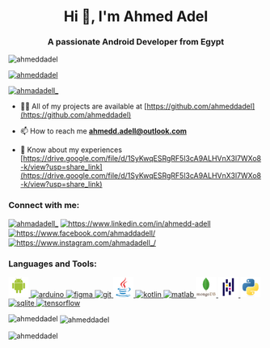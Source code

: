 <h1 align="center">Hi 👋, I'm Ahmed Adel</h1>
<h3 align="center">A passionate Android Developer from Egypt</h3>

<p align="left"> <img src="https://komarev.com/ghpvc/?username=ahmeddadel&label=Profile%20views&color=0e75b6&style=flat" alt="ahmeddadel" /> </p>

<p align="left"> <a href="https://github.com/ryo-ma/github-profile-trophy"><img src="https://github-profile-trophy.vercel.app/?username=ahmeddadel" alt="ahmeddadel" /></a> </p>

<p align="left"> <a href="https://twitter.com/ahmadadell_" target="blank"><img src="https://img.shields.io/twitter/follow/ahmadadell_?logo=twitter&style=for-the-badge" alt="ahmadadell_" /></a> </p>

- 👨‍💻 All of my projects are available at [https://github.com/ahmeddadel](https://github.com/ahmeddadel)

- 📫 How to reach me **ahmedd.adell@outlook.com**

- 📄 Know about my experiences [https://drive.google.com/file/d/1SyKwqESRgRF5l3cA9ALHVnX3l7WXo8-k/view?usp=share_link](https://drive.google.com/file/d/1SyKwqESRgRF5l3cA9ALHVnX3l7WXo8-k/view?usp=share_link)

<h3 align="left">Connect with me:</h3>
<p align="left">
<a href="https://twitter.com/ahmadadell_" target="blank"><img align="center" src="https://raw.githubusercontent.com/rahuldkjain/github-profile-readme-generator/master/src/images/icons/Social/twitter.svg" alt="ahmadadell_" height="30" width="40" /></a>
<a href="https://linkedin.com/in/https://www.linkedin.com/in/ahmedd-adell" target="blank"><img align="center" src="https://raw.githubusercontent.com/rahuldkjain/github-profile-readme-generator/master/src/images/icons/Social/linked-in-alt.svg" alt="https://www.linkedin.com/in/ahmedd-adell" height="30" width="40" /></a>
<a href="https://fb.com/https://www.facebook.com/ahmaddadell/" target="blank"><img align="center" src="https://raw.githubusercontent.com/rahuldkjain/github-profile-readme-generator/master/src/images/icons/Social/facebook.svg" alt="https://www.facebook.com/ahmaddadell/" height="30" width="40" /></a>
<a href="https://instagram.com/https://www.instagram.com/ahmadadell_/" target="blank"><img align="center" src="https://raw.githubusercontent.com/rahuldkjain/github-profile-readme-generator/master/src/images/icons/Social/instagram.svg" alt="https://www.instagram.com/ahmadadell_/" height="30" width="40" /></a>
</p>

<h3 align="left">Languages and Tools:</h3>
<p align="left"> <a href="https://developer.android.com" target="_blank" rel="noreferrer"> <img src="https://raw.githubusercontent.com/devicons/devicon/master/icons/android/android-original-wordmark.svg" alt="android" width="40" height="40"/> </a> <a href="https://www.arduino.cc/" target="_blank" rel="noreferrer"> <img src="https://cdn.worldvectorlogo.com/logos/arduino-1.svg" alt="arduino" width="40" height="40"/> </a> <a href="https://www.figma.com/" target="_blank" rel="noreferrer"> <img src="https://www.vectorlogo.zone/logos/figma/figma-icon.svg" alt="figma" width="40" height="40"/> </a> <a href="https://git-scm.com/" target="_blank" rel="noreferrer"> <img src="https://www.vectorlogo.zone/logos/git-scm/git-scm-icon.svg" alt="git" width="40" height="40"/> </a> <a href="https://www.java.com" target="_blank" rel="noreferrer"> <img src="https://raw.githubusercontent.com/devicons/devicon/master/icons/java/java-original.svg" alt="java" width="40" height="40"/> </a> <a href="https://kotlinlang.org" target="_blank" rel="noreferrer"> <img src="https://www.vectorlogo.zone/logos/kotlinlang/kotlinlang-icon.svg" alt="kotlin" width="40" height="40"/> </a> <a href="https://www.mathworks.com/" target="_blank" rel="noreferrer"> <img src="https://upload.wikimedia.org/wikipedia/commons/2/21/Matlab_Logo.png" alt="matlab" width="40" height="40"/> </a> <a href="https://www.mongodb.com/" target="_blank" rel="noreferrer"> <img src="https://raw.githubusercontent.com/devicons/devicon/master/icons/mongodb/mongodb-original-wordmark.svg" alt="mongodb" width="40" height="40"/> </a> <a href="https://pandas.pydata.org/" target="_blank" rel="noreferrer"> <img src="https://raw.githubusercontent.com/devicons/devicon/2ae2a900d2f041da66e950e4d48052658d850630/icons/pandas/pandas-original.svg" alt="pandas" width="40" height="40"/> </a> <a href="https://www.python.org" target="_blank" rel="noreferrer"> <img src="https://raw.githubusercontent.com/devicons/devicon/master/icons/python/python-original.svg" alt="python" width="40" height="40"/> </a> <a href="https://www.sqlite.org/" target="_blank" rel="noreferrer"> <img src="https://www.vectorlogo.zone/logos/sqlite/sqlite-icon.svg" alt="sqlite" width="40" height="40"/> </a> <a href="https://www.tensorflow.org" target="_blank" rel="noreferrer"> <img src="https://www.vectorlogo.zone/logos/tensorflow/tensorflow-icon.svg" alt="tensorflow" width="40" height="40"/> </a> </p>

<p><img align="left" src="https://github-readme-stats.vercel.app/api/top-langs?username=ahmeddadel&show_icons=true&locale=en&layout=compact" alt="ahmeddadel" /></p>

<p>&nbsp;<img align="center" src="https://github-readme-stats.vercel.app/api?username=ahmeddadel&show_icons=true&locale=en" alt="ahmeddadel" /></p>

<p><img align="center" src="https://github-readme-streak-stats.herokuapp.com/?user=ahmeddadel&" alt="ahmeddadel" /></p>
